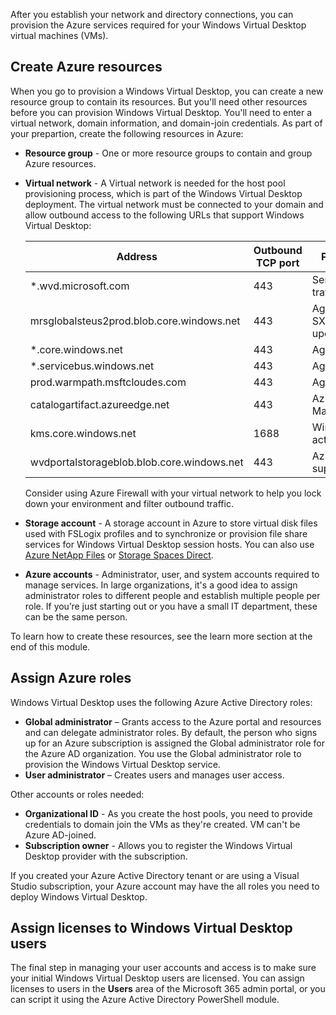 After you establish your network and directory connections, you can provision the Azure services required for your Windows Virtual Desktop virtual machines (VMs). 

## Create Azure resources

When you go to provision a Windows Virtual Desktop, you can create a new resource group to contain its resources. But you'll need other resources before you can provision Windows Virtual Desktop. You'll need to enter a virtual network, domain information, and domain-join credentials. As part of your prepartion, create the following resources in Azure:

- **Resource group** - One or more resource groups to contain and group Azure resources.
- **Virtual network** - A Virtual network is needed for the host pool provisioning process, which is part of the Windows Virtual Desktop deployment. The virtual network must be connected to your domain and allow outbound access to the following URLs that support Windows Virtual Desktop:

  |Address|Outbound TCP port|Purpose|Service Tag|
  |---|---|---|---|
  |*.wvd.microsoft.com|443|Service traffic|WindowsVirtualDesktop|
  |mrsglobalsteus2prod.blob.core.windows.net|443|Agent and SXS stack updates|AzureCloud|
  |*.core.windows.net|443|Agent traffic|AzureCloud|
  |*.servicebus.windows.net|443|Agent traffic|AzureCloud|
  |prod.warmpath.msftcloudes.com|443|Agent traffic|AzureCloud|
  |catalogartifact.azureedge.net|443|Azure Marketplace|AzureCloud|
  |kms.core.windows.net|1688|Windows activation|Internet|
  |wvdportalstorageblob.blob.core.windows.net|443|Azure portal support|AzureCloud|

  Consider using Azure Firewall with your virtual network to help you lock down your environment and filter outbound traffic.
- **Storage account** - A storage account in Azure to store virtual disk files used with FSLogix profiles and to synchronize or provision file share services for Windows Virtual Desktop session hosts. You can also use [Azure NetApp Files](https://docs.microsoft.com/azure/azure-netapp-files/azure-netapp-files-introduction) or [Storage Spaces Direct](https://docs.microsoft.com/windows-server/storage/storage-spaces/storage-spaces-direct-overview).  
- **Azure accounts** - Administrator, user, and system accounts required to manage services. In large organizations, it's a good idea to assign administrator roles to different people and establish multiple people per role. If you’re just starting out or you have a small IT department, these can be the same person.  

To learn how to create these resources, see the learn more section at the end of this module.

## Assign Azure roles

Windows Virtual Desktop uses the following Azure Active Directory roles:

- **Global administrator** – Grants access to the Azure portal and resources and can delegate administrator roles. By default, the person who signs up for an Azure subscription is assigned the Global administrator role for the Azure AD organization. You use the Global administrator role to provision the Windows Virtual Desktop service.
- **User administrator** – Creates users and manages user access.

Other accounts or roles needed:

- **Organizational ID** - As you create the host pools, you need to provide credentials to domain join the VMs as they're created. VM can't be Azure AD-joined.
- **Subscription owner** - Allows you to register the Windows Virtual Desktop provider with the subscription.

If you created your Azure Active Directory tenant or are using a Visual Studio subscription, your Azure account may have the all roles you need to deploy Windows Virtual Desktop.

## Assign licenses to Windows Virtual Desktop users

The final step in managing your user accounts and access is to make sure your initial Windows Virtual Desktop users are licensed. You can assign licenses to users in the **Users** area of the Microsoft 365 admin portal, or you can script it using the Azure Active Directory PowerShell module. 